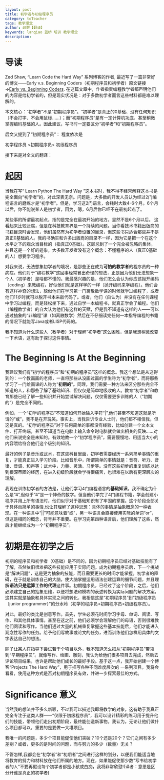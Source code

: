 ```yaml
---
layout: post
title: 初学者与初级程序员
category: toTeacher
tags: 教学理念 
author: 颜群【翻译】
keywords: lanqiao 蓝桥 培训 教学理念
description:
---
```


# 导读

Zed Shaw, “Learn Code the Hard Way” 系列博客的作者, 最近写了一篇非常好的博文——Early v.s. Beginning Coders（初期程序员和初学者）原文链接→[Early vs. Beginning Coders](https://zedshaw.com/2015/06/16/early-vs-beginning-coders/). 在这篇文章中，作者指责编程教学者都声明他们的内容是给初学者的，但是现实状况是：对于多数初学者而言这些材料都是难以理解的。

本文核心：“初学者”不是“初期程序员”。“初学者”是真正的0基础、没有任何知识（不会打字、不会用鼠标……）；而“初期程序员”是有一定计算机功底、甚至稍微掌握编码基础的人。因此建议，写书时一定要区分“初学者”和“初期程序员”。

后文又提到了“初期程序员”： 程度依次是

  初学程序员 <初期程序员< 初级程序员

接下来是对全文的翻译：

# 起因

当我在写“ Learn Python The Hard Way ”这本书时，我不得不经常解释这本书是完全面向“初学者”的，对此深表无奈。问题是，大多数的开发人员认为经过2门编程语言的磨练才是“初学者”。但是，学习这2门语言，会耗时大致4-6个月。6个月以后，你不能说某人是初学者，因为，嗯，6月后你已经不在最初起点了。

某些事的所谓最初起点，指的是完全在最初开始的地方。显然不是6个月以后。 
这看起来比较迂腐，但是在科技教育界是一个持续的问题。当你看技术书籍出版商的书籍目录时会发现，他们虽然有为初学者设置的目录，但这些书只适合那些并不是真正0基础的人。我的书确实和许多出版商的目录不一样，因为它是把一个在这个水平之下的观众当目标的（指真正0基础）。这顾忌到了一个完全被忽略的集体，并且这是一个好的迹象，大多数开发者没有这个概念：不懂程序的人（真正0基础的人）想要学习程序。

对我来说，无法想象初学者的境况，是那些正在成为**可怕的教学者**的程序员的一种病症。他们对于“编程教学”这回事经常冒出奇怪的想法，正是因为他们无法想象一个人（初学者）是啥都不懂的。我最感兴趣的是，他们怎么会认为你应该抛开编码（coding）来教编程，好似他们就是这样学的一样（抛开编码来学编程）。他们会有这样神奇的想法，貌似他们在学习第一门离散数学课的时候就学过编程了，或者他们11岁时就可以脱开书本来敲代码了。或者，他们（自认为）并没有在任何课程中学习过编程，而是轻松坐下来，通过自学一本编程书，就真正学会了编程。他们（编程教学者）的自大认为他们有这样的天赋，但是我不知道有这样的人——可以通过抽象的“非编程”课（如离散数学）然后在不仔细读完任何一本指导编程的书籍的情况下就能写Java或者LISP代码的。

我不知道为什么这些人（教学者）对于理解“初学者”这么困难，但是我想稍微改变一下术语，这有助于探讨这件事情。

# The Beginning Is At the Beginning

我建议我们有“初学的程序员”和“初期的程序员”这样的概念。我这个想法是从这得到的：一个教画画的老师，一直将那些从没画过画的学生称为“初学者”，而将那些学习了一门绘画课的人称为“**初期的**”。同理，我们需要一种方法来区分那些完全不知道的人，和那些了解了基础知识、但仅仅是简单地吸收的人。教育“初学者”和教育那些已经了解一些知识并开始尝试解决问题，仅仅需要更多训练的人（“初期的”）是完全不同的。

例如，一个“初学的程序员”不知道如何开始输入字符“|”,他们甚至不知道这就是所谓的“或”，我不是在开玩笑。事实上，当我告诉专业人士时，他们都不相信我，但这是真的。“初学的程序员”对于任何简单的事都没有经验，比如创建一个文本文件、打开终端，甚至不知道当在电脑上输入命令时电脑就会做出相关的反映……对他们来说完全是未知的。有效地教一个“初学程序员”，需要慢慢地、用适当大小的内容喂给符合他们这个级别的知识。

最好的例子是音乐或武术，在这些科目里面，初学者需要经历一系列简单事情的重复，才能真正进入学习阶段。比如音乐中，所谓简单的事情就是：音符、听力、音律、音调、和声等；武术中，力量、灵活、马步等。没有这些初步的重复训练以达到根深蒂固的经历，在进入初级阶段就会学得很痛苦，也很难在以后有更深层次的理解。

我现在训练初学者的方法是，让他们学习4门编程语言的**基础知识**。我不确定为什么是“4”,但似乎“4”是一个神奇的数字。但当他们学完了4门编程书籍，学会创建小程序并用上所有语法时，他们似乎对于基础知识有了牢固的掌握。这个阶段全部关于具体而简单的事情,也让其理解了这种思想：具体的事情是抽象概念的一种表现。在一种语言中“||”可能意味着“或”，另一种语言会直接使用实际的单词“or”，但这是相同的概念，符号并不重要。在学习完第四种语言后，他们理解了这些，然后才能继续成为一个“初期程序员”。

# 初期是在初学之后

初期的程序员和初学者（0基础）是不同的，因为初期程序员已经对基础技能有了了解，虽然依旧很难把这些技能应用于实际问题。成为初期程序员后，下一个挑战是“解决问题”，这是更为抽象的技能，而且需要更长的时间才能掌握。初学者的障碍，在于就是训练自己的大脑，使大脑掌握运用语法创建运算的细节问题，并且理解**语法只是运算工作的代理**这件事。初期程序员，已经过了这个阶段，之后，他们必须建立自己的抽象思维，以便将想法和模糊的表述转换为实际问题的解决方案。这其实就是抽象和具体实现之间的转化，我相信这是“初期程序员”到“初级程序员（junior programmer）”的分水岭（初学的程序员<初期程序员<初级程序员）。

对此，最好的类比是创意写作。首先，学生必须花时间学习字母、单词、阅读、写作、和其他具体事情。甚至在这之前，他们必须学会理解他们的母语，否则很难教他们阅读和写作。当他们通过大量的机械重复掌握这些基本技能后，他们才能进入观念性写作的任务。给予他们写故事或论文的任务，进而训练他们怎样用具体的文字表达自己的想法。
    
除了让某人在指导下尝试若干个项目以外，我不知道怎么把从“初期程序员”带领到“早期程序员”。就像写作、绘画、雕刻，我认为给他们很多项目去完成，然后去评论项目结果，也许是帮助他们成长的最好手段。基于这一点，我开始创建一个博客“Projects The Hard Way”，用于描写各种不同难度层次的 一系列项目。我将会看看，使用这种方式是否对初期程序员有效，并进一步探索最佳的方式。

# Significance  意义

当然我的想法并不多么新颖，不过我可以描述我即将教学的对象，这有助于我真正完全专注于这类人群——“仅限于初级程序员”，我可以设计精彩的练习用于提升他们的技能，带领他们走出初期阶段，最终能创造新事物。我认为，无论让他们做什么项目都可以，重要的是要做一大堆项目。

我唯一的问题是，多少个项目能促使他们突破？10个还是20个？它们之间有多少差别？或者，更多的是时间的问题，而与努力的多少（数量）无关？

不管怎样,我都会在“初学者”和“初期者”之间进行这样的划分，以便我们能适当地将教育的努力和材料放在他们所属的地方。现在，如果能促使那少数"写书给初学者的人"不要再假设每个初学者都是小孩或白痴，我将非常欣慰!(译者：意思是区分开谁是真正的初学者)

